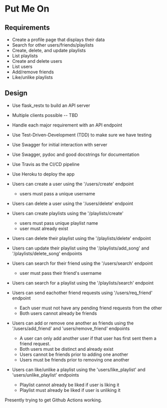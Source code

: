 # Put Me On

## Requirements

- Create a profile page that displays their data
- Search for other users/friends/playlists 
- Create, delete, and update playlists
- List playlists
- Create and delete users 
- List users 
- Add/remove friends
- Like/unlike playlists

## Design

- Use flask_restx to build an API server
- Multiple clients possible -- TBD
- Handle each major requirement with an API endpoint
- Use Test-Driven-Development (TDD) to make sure we have testing
- Use Swagger for initial interaction with server
- Use Swagger, pydoc and good docstrings for documentation
- Use Travis as the CI/CD pipeline
- Use Heroku to deploy the app

- Users can create a user using the '/users/create' endpoint
    - users must pass a unique username 
- Users can delete a user using the '/users/delete' endpoint
- Users can create playlists using the '/playlists/create' 
    - users must pass unique playlist name 
    - user must already exist
- Users can delete their playlist using the '/playlists/delete' endpoint 
- Users can update their playlist using the '/playlists/add_song' and '/playlists/delete_song' endpoints
- Users can search for their friend using the '/users/search' endpoint 
    - user must pass their friend's username 
- Users can search for a playlist using the '/playlists/search' endpoint
- Users can send eachother friend requests using '/users/req_friend' endpoint
    - Each user must not have any pending friend requests from the other
    - Both users cannot already be friends
- Users can add or remove one another as friends using the '/users/add_friend' and 'users/remove_friend' endpoints
    - A user can only add another user if that user has first sent them a friend request.
    - Both users must be distinct and already exist
    - Users cannot be friends prior to adding one another
    - Users must be friends prior to removing one another
- Users can like/unlike a playlist using the 'users/like_playlist' and 'users/unlike_playlist' endpoints
    - Playlist cannot already be liked if user is liking it
    - Playlist must already be liked if user is unliking it

Presently trying to get Github Actions working.
